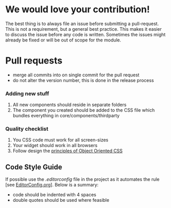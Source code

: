 # We would love your contribution!

The best thing is to always file an issue before submitting a pull-request. This is not a requirement, but a general best practice. This makes it easier to discuss the issue before any code is written. Sometimes the issues might already be fixed or will be out of scope for the module.

# Pull requests

* merge all commits into on single commit for the pull request
* do not alter the version number, this is done in the release process

### Adding new stuff

1. All new components should reside in separate folders
1. The component you created should be added to the CSS file which bundles everything in core/components/thirdparty


### Quality checklist

1. You CSS code must work for all screen-sizes
1. Your widget should work in all browsers
1. Follow design the [principles of Object Oriented CSS](http://www.smashingmagazine.com/2011/12/12/an-introduction-to-object-oriented-css-oocss/)

## Code Style Guide

If possible use the _.editorconfig_ file in the project as it automates the rule [see [EditorConfig.org](http://editorconfig.org/)]. Below is a summary:

* code should be indented with 4 spaces
* double quotes should be used where feasible
